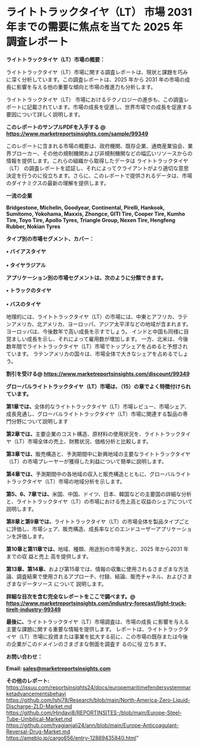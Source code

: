 # ライトトラックタイヤ（LT） 市場 2031 年までの需要に焦点を当てた 2025 年調査レポート

<strong><b>ライトトラックタイヤ（LT）市場の概要：</b></strong>

ライトトラックタイヤ（LT）市場に関する調査レポートは、現状と課題を巧みに深く分析しています。この調査レポートは、2025 年から 2031 年の市場の成長に影響を与える他の重要な傾向と市場の推進力も分析します。

ライトトラックタイヤ（LT） 市場におけるテクノロジーの進歩も、この調査レポートに記載されています。市場の成長を促進し、世界市場での成長を促進する要因について詳しく説明します。

<strong>このレポートのサンプルPDFを入手する @ <a href=https://www.marketreportsinsights.com/sample/99349>https://www.marketreportsinsights.com/sample/99349</a></strong>

このレポートに含まれる市場の概要は、政府機関、既存企業、通商産業協会、業界ブローカー、その他の規制機関および非規制機関などの幅広いリソースからの情報を提供します。これらの組織から取得したデータは ライトトラックタイヤ（LT） の調査レポートを認証し、それによってクライアントがより適切な意思決定を行うのに役立ちます。さらに、このレポートで提供されるデータは、市場のダイナミクスの最新の理解を提供します。

<strong>一流の企業</strong>

<strong><b>Bridgestone, Michelin, Goodyear, Continental, Pirelli, Hankook, Sumitomo, Yokohama, Maxxis, Zhongce, GITI Tire, Cooper Tire, Kumho Tire, Toyo Tire, Apollo Tyres, Triangle Group, Nexen Tire, Hengfeng Rubber, Nokian Tyres</b></strong>

<strong><b>タイプ別の市場セグメント、カバー：</b></strong>

<strong>• バイアスタイヤ<br><br>• タイヤラジアル</strong>

<strong><b>アプリケーション別の市場セグメントは、次のように分類できます。</b></strong>

<strong>• トラックのタイヤ<br><br>• バスのタイヤ</strong>

 地理的には、ライトトラックタイヤ（LT）の市場には、中東とアフリカ、ラテンアメリカ、北アメリカ、ヨーロッパ、アジア太平洋などの地域が含まれます。 ヨーロッパは、今後数年で高い成長を示すでしょう。 インドと中国も同様に目覚ましい成長を示し、それによって雇用数が増加します。 一方、北米は、今後数年間でライトトラックタイヤ（LT）市場でトップシェアを占めると予想されています。 ラテンアメリカの国々は、市場全体で大きなシェアを占めるでしょう。

<strong>割引を受ける@ <a href=https://www.marketreportsinsights.com/discount/99349>https://www.marketreportsinsights.com/discount/99349</a></strong>

<strong><b>グローバルライトトラックタイヤ（LT）市場は、（15）の章でよく特徴付けられています。</b></strong>

<strong><b>第</b></strong><strong><b>1章では、</b></strong>全体的なライトトラックタイヤ（LT）市場レビュー、市場シェア、成長見通し、グローバルライトトラックタイヤ（LT）市場に関連する製品の専門分野について説明します

<strong><b>第2章では、</b></strong>主要企業のコスト構造、原材料の使用状況を、ライトトラックタイヤ（LT）市場全体の売上、財務状況、価格分析と比較します。

<strong><b>第3章では、</b></strong>販売構造と、予測期間中に新興地域の主要なライトトラックタイヤ（LT）の市場プレーヤーが獲得した利益について簡単に説明します。

<strong><b>第4章では、</b></strong>予測期間中の各地域の収入と販売構造とともに、グローバルライトトラックタイヤ（LT）市場の地域分析を示します。

<strong><b>第5、6、7章では、</b></strong>米国、中国、ドイツ、日本、韓国などの主要国の詳細な分析と、ライトトラックタイヤ（LT）の市場における売上高と収益のシェアについて説明します。

<strong><b>第8章と第9章では、</b></strong>ライトトラックタイヤ（LT）の市場全体を製品タイプごとに評価し、市場シェア、販売構造、成長率などのエンドユーザーアプリケーションを評価します。

<strong><b>第10章と第11章では、</b></strong>地域、種類、用途別の市場予測と、2025 年から2031 年までの収 益と売上 高を提供します。

<strong><b>第13章、第14章、</b></strong>および第15章では、情報の収集に使用されるさまざまな方法論、調査結果で使用されるアプローチ、付録、結論、販売チャネル、およびさまざまなデータソース について 説明します。

<strong>詳細な目次を含む完全なレポートをここで調べます。@ <a href=https://www.marketreportsinsights.com/industry-forecast/light-truck-tirelt-industry-99349>https://www.marketreportsinsights.com/industry-forecast/light-truck-tirelt-industry-99349</a></strong>

<strong><b>最後に、</b></strong>ライトトラックタイヤ（LT）市場調査は、市場の成長 に影響を</a>与える主要な課題に関する重要な情報を提供します。 レポートは、ライトトラックタイヤ（LT）市場に投資または事業を拡大する前に、この市場の既存または今後の企業がこのドメインのさまざまな側面を調査す るのに役 立ちます。

<strong><b>お問い合わせ：</b></strong>

<strong>Email: </strong><a href=mailto:sales@marketreportsinsights.com><strong>sales@marketreportsinsights.com</strong></a>

<strong>その他のレポート:</strong>
<br>
<a href=https://issuu.com/reportsinsights24/docs/europemaritimefendersystemmarketadvancementsbehavi>https://issuu.com/reportsinsights24/docs/europemaritimefendersystemmarketadvancementsbehavi</a>
<br>
<a href=https://github.com/Ishi78/Research/blob/main/North-America-Zero-Liquid-Discharge-ZLD-Market.md>https://github.com/Ishi78/Research/blob/main/North-America-Zero-Liquid-Discharge-ZLD-Market.md</a>
<br>
<a href=https://github.com/Hindavi8/REPORTINSITES-/blob/main/Europe-Steel-Tube-Umbilical-Market.md>https://github.com/Hindavi8/REPORTINSITES-/blob/main/Europe-Steel-Tube-Umbilical-Market.md</a>
<br>
<a href=https://github.com/tyagianjali24/ann/blob/main/Europe-Anticoagulant-Reversal-Drug-Market.md>https://github.com/tyagianjali24/ann/blob/main/Europe-Anticoagulant-Reversal-Drug-Market.md</a>
<br>
<a href=https://ameblo.jp/cargo656/entry-12889435840.html>https://ameblo.jp/cargo656/entry-12889435840.html</a>"
